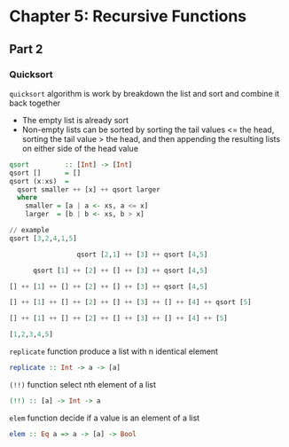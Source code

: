 # Chapter 5: Recursive Functions

## Part 2

### Quicksort
`quicksort` algorithm is work by breakdown the list and sort and combine it back together

* The empty list is already sort
* Non-empty lists can be sorted by sorting the tail values <= the head, sorting the tail value > the head, and then appending the resulting lists on either side of the head value

```Haskell
qsort         :: [Int] -> [Int]
qsort []      = []
qsort (x:xs)  =
  qsort smaller ++ [x] ++ qsort larger
  where
    smaller = [a | a <- xs, a <= x]
    larger  = [b | b <- xs, b > x]

// example
qsort [3,2,4,1,5]

                 qsort [2,1] ++ [3] ++ qsort [4,5]

      qsort [1] ++ [2] ++ [] ++ [3] ++ qsort [4,5]

[] ++ [1] ++ [] ++ [2] ++ [] ++ [3] ++ qsort [4,5]

[] ++ [1] ++ [] ++ [2] ++ [] ++ [3] ++ [] ++ [4] ++ qsort [5]

[] ++ [1] ++ [] ++ [2] ++ [] ++ [3] ++ [] ++ [4] ++ [5]

[1,2,3,4,5]
```

`replicate` function produce a list with n identical element
```Haskell
replicate :: Int -> a -> [a]
```

`(!!)` function select nth element of a list
```Haskell
(!!) :: [a] -> Int -> a
```

`elem` function decide if a value is an element of a list
```Haskell
elem :: Eq a => a -> [a] -> Bool
```
